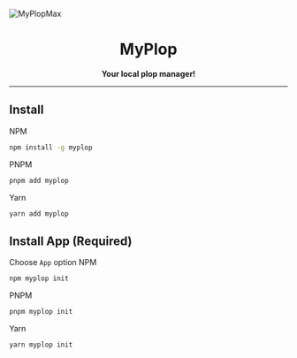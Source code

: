 ![MyPlopMax](https://github.com/INeedJobToStartWork/MyPlop/assets/97305201/39ab8b77-15f6-4efd-aeee-61af792ff46a)
<h1 align="center">MyPlop</h1>
<p align="center"><b>Your local plop manager!</b></p>

<hr/>

## Install
NPM

```bash copy
npm install -g myplop
```

PNPM

```bash copy
pnpm add myplop
```

Yarn

```bash copy
yarn add myplop
```

## Install App (Required)
Choose `App` option
NPM

```bash copy
npm myplop init 
```

PNPM

```bash copy
pnpm myplop init 
```

Yarn

```bash copy
yarn myplop init 
```
